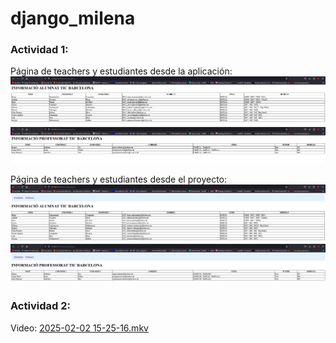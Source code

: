 # django_milena

### Actividad 1:
Página de teachers y estudiantes desde la aplicación:
![alumn.png](ACTIVITAT_13/recursos/alumn.png)
![profe.png](ACTIVITAT_13/recursos/profe.png)

Página de teachers y estudiantes desde el proyecto:
![alumnat_header.png](ACTIVITAT_13/recursos/alumnat_header.png)
![profe_header.png](ACTIVITAT_13/recursos/profe_header.png)

### Actividad 2:
Video:
[2025-02-02 15-25-16.mkv](ACTIVITAT_13/recursos/2025-02-02%2015-25-16.mkv)

